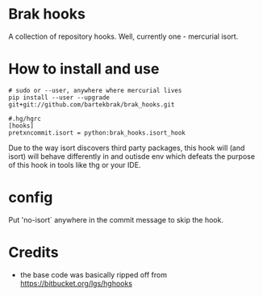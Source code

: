 # Brak hooks

A collection of repository hooks. Well, currently one - mercurial isort.

# How to install and use

```
# sudo or --user, anywhere where mercurial lives
pip install --user --upgrade git+git://github.com/bartekbrak/brak_hooks.git
```

```
#.hg/hgrc
[hooks]
pretxncommit.isort = python:brak_hooks.isort_hook
```

Due to the way isort discovers third party packages, this hook will (and
isort) will behave differently in and outisde env which defeats the purpose
of this hook in tools like thg or your IDE.

# config
Put 'no-isort` anywhere in the commit message to skip the hook.

# Credits
- the base code was basically ripped off from https://bitbucket.org/lgs/hghooks
